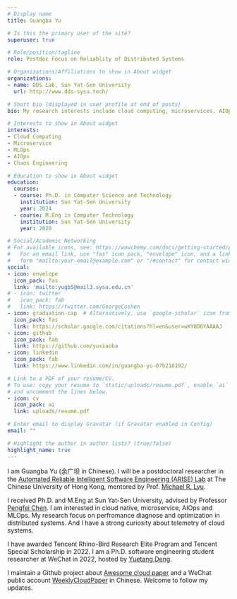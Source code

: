 ```yaml
---
# Display name
title: Guangba Yu

# Is this the primary user of the site?
superuser: true

# Role/position/tagline
role: Postdoc Focus on Reliablity of Distributed Systems

# Organizations/Affiliations to show in About widget
organizations:
- name: DDS Lab, Sun Yat-Sen University
  url: http://www.dds-sysu.tech/

# Short bio (displayed in user profile at end of posts)
bio: My research interests include cloud computing, microservices, AIOps, MLOps

# Interests to show in About widget
interests:
- Cloud Computing
- Microservice
- MLOps
- AIOps
- Chaos Engineering

# Education to show in About widget
education:
  courses:
  - course: Ph.D. in Computer Science and Technology
    institution: Sun Yat-Sen University
    year: 2024 
  - course: M.Eng in Computer Technology
    institution: Sun Yat-Sen University
    year: 2020

# Social/Academic Networking
# For available icons, see: https://wowchemy.com/docs/getting-started/page-builder/#icons
#   For an email link, use "fas" icon pack, "envelope" icon, and a link in the
#   form "mailto:your-email@example.com" or "/#contact" for contact widget.
social:
- icon: envelope
  icon_pack: fas
  link: 'mailto:yugb5@mail3.sysu.edu.cn'
# - icon: twitter
#   icon_pack: fab
#   link: https://twitter.com/GeorgeCushen
- icon: graduation-cap  # Alternatively, use `google-scholar` icon from `ai` icon pack
  icon_pack: fas
  link: https://scholar.google.com/citations?hl=en&user=wXY0D6YAAAAJ
- icon: github
  icon_pack: fab
  link: https://github.com/yuxiaoba
- icon: linkedin
  icon_pack: fab
  link: https://www.linkedin.com/in/guangba-yu-07b216192/

# Link to a PDF of your resume/CV.
# To use: copy your resume to `static/uploads/resume.pdf`, enable `ai` icons in `params.toml`, 
# and uncomment the lines below.
- icon: cv
  icon_pack: ai
  link: uploads/resume.pdf

# Enter email to display Gravatar (if Gravatar enabled in Config)
email: ""

# Highlight the author in author lists? (true/false)
highlight_name: true
---
```


I am Guangba Yu (余广坝 in Chinese). I will be a postdoctoral researcher in the [Automated Reliable Intelligent Software Engineering (ARISE) Lab](http://ariselab.cse.cuhk.edu.hk/) at The Chinese University of Hong Kong, mentored by Prof. [Michael R. Lyu](https://www.cse.cuhk.edu.hk/lyu/).

I received Ph.D. and M.Eng at Sun Yat-Sen University, advised by Professor [Pengfei Chen](http://www.dds-sysu.tech/Teachers). I am interested in cloud native, microservice, AIOps and MLOps. My research focus on perfromance diagnose and optimization in distributed systems. And I have a strong curiosity about telemetry of cloud systems.

I have awarded Tencent Rhino-Bird Research Elite Program and Tencent Special Scholarship in 2022. I am a Ph.D. software engineering student researcher at WeChat in 2022, hosted by [Yuetang Deng](https://scholar.google.com/citations?hl=zh-CN&user=jiPCz_cAAAAJ). 


I maintain a Github project about [Awesome cloud paper](https://github.com/IntelligentDDS/awesome-papers) and a WeChat public account [WeeklyCloudPaper](https://yuxiaoba.github.io/authors/admin/weeklycloudpaper.jpg) in Chinese. Welcome to follow my updates. 

